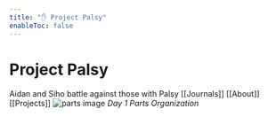 ```yaml
---
title: "✋ Project Palsy"
enableToc: false
---
```


# Project Palsy

Aidan and Siho battle against those with Palsy
[[Journals]]    [[About]]   [[Projects]]
![parts image](/content/Conent/J1/parts.jpg)
*Day 1 Parts Organization*
